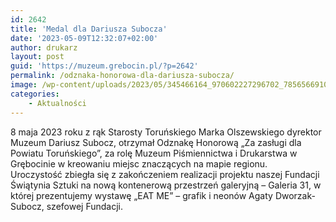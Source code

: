 ```yaml
---
id: 2642
title: 'Medal dla Dariusza Subocza'
date: '2023-05-09T12:32:07+02:00'
author: drukarz
layout: post
guid: 'https://muzeum.grebocin.pl/?p=2642'
permalink: /odznaka-honorowa-dla-dariusza-subocza/
image: /wp-content/uploads/2023/05/345466164_970602227296702_7856566910598126627_n.jpg
categories:
    - Aktualności
---
```


<div class="" dir="auto"><div class="x1iorvi4 x1pi30zi x1l90r2v x1swvt13" data-ad-comet-preview="message" data-ad-preview="message" id=":r61:"><div class="x78zum5 xdt5ytf xz62fqu x16ldp7u"><div class="xu06os2 x1ok221b"><div class="xdj266r x11i5rnm xat24cr x1mh8g0r x1vvkbs x126k92a"><div dir="auto">8 maja 2023 roku z rąk <span class="xt0psk2">Starosty Toruńskiego Marka Olszewskiego</span> dyrektor Muzeum Dariusz Subocz, otrzymał Odznakę Honorową „Za zasługi dla Powiatu Toruńskiego”, za rolę <span class="xt0psk2">Muzeum Piśmiennictwa i Drukarstwa w Grębocinie</span> w kreowaniu miejsc znaczących na mapie regionu.</div><div dir="auto"></div></div><div class="x11i5rnm xat24cr x1mh8g0r x1vvkbs xtlvy1s x126k92a"><div dir="auto">Uroczystość zbiegła się z zakończeniem realizacji projektu naszej Fundacji Świątynia Sztuki na nową kontenerową przestrzeń galeryjną – Galeria 31, w której prezentujemy wystawę „EAT ME” – grafik i neonów Agaty Dworzak-Subocz, szefowej Fundacji.</div></div></div></div></div></div>
